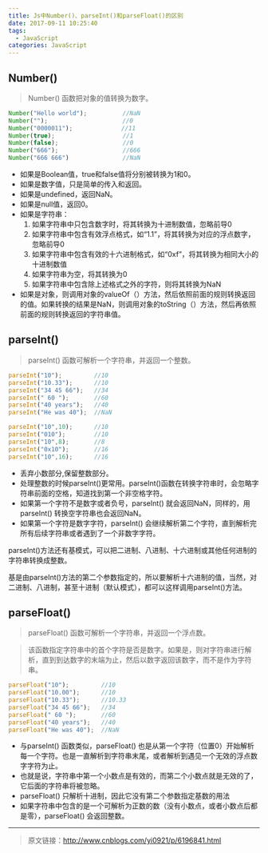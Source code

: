 ```yaml
---
title: Js中Number()、parseInt()和parseFloat()的区别
date: 2017-09-11 10:25:40
tags:
  - JavaScript
categories: JavaScript
---
```

## Number()

>Number() 函数把对象的值转换为数字。

<!-- more -->

```javascript
Number("Hello world");　　　　　　//NaN
Number("");　　　　　　　　　　　　 //0
Number("0000011");　　　　　　　  //11
Number(true);                   //1
Number(false);                  //0
Number("666");                  //666
Number("666 666")               //NaN
```

* 如果是Boolean值，true和false值将分别被转换为1和0。
* 如果是数字值，只是简单的传入和返回。
* 如果是undefined，返回NaN。
* 如果是null值，返回0。
* 如果是字符串：
  1. 如果字符串中只包含数字时，将其转换为十进制数值，忽略前导0
  2. 如果字符串中包含有效浮点格式，如“1.1”，将其转换为对应的浮点数字，忽略前导0
  3. 如果字符串中包含有效的十六进制格式，如“0xf”，将其转换为相同大小的十进制数值
  4. 如果字符串为空，将其转换为0
  5. 如果字符串中包含除上述格式之外的字符，则将其转换为NaN
* 如果是对象，则调用对象的valueOf（）方法，然后依照前面的规则转换返回的值。如果转换的结果是NaN，则调用对象的toString（）方法，然后再依照前面的规则转换返回的字符串值。

## parseInt()
>parseInt() 函数可解析一个字符串，并返回一个整数。

```javascript
parseInt("10");         //10
parseInt("10.33");      //10
parseInt("34 45 66");   //34
parseInt(" 60 ");       //60
parseInt("40 years");   //40
parseInt("He was 40");  //NaN

parseInt("10",10);      //10
parseInt("010");        //10
parseInt("10",8);       //8
parseInt("0x10");       //16
parseInt("10",16);      //16
```

* 丢弃小数部分,保留整数部分。
* 处理整数的时候parseInt()更常用。parseInt()函数在转换字符串时，会忽略字符串前面的空格，知道找到第一个非空格字符。
* 如果第一个字符不是数字或者负号，parseInt() 就会返回NaN，同样的，用parseInt() 转换空字符串也会返回NaN。
* 如果第一个字符是数字字符，parseInt() 会继续解析第二个字符，直到解析完所有后续字符串或者遇到了一个非数字字符。

parseInt()方法还有基模式，可以把二进制、八进制、十六进制或其他任何进制的字符串转换成整数。

基是由parseInt()方法的第二个参数指定的，所以要解析十六进制的值，当然，对二进制、八进制，甚至十进制（默认模式），都可以这样调用parseInt()方法。

## parseFloat()

>parseFloat() 函数可解析一个字符串，并返回一个浮点数。

>该函数指定字符串中的首个字符是否是数字。如果是，则对字符串进行解析，直到到达数字的末端为止，然后以数字返回该数字，而不是作为字符串。

```javascript
parseFloat("10");         //10
parseFloat("10.00");      //10
parseFloat("10.33");      //10.33
parseFloat("34 45 66");   //34
parseFloat(" 60 ");       //60
parseFloat("40 years");   //40
parseFloat("He was 40");  //NaN
```

* 与parseInt() 函数类似，parseFloat() 也是从第一个字符（位置0）开始解析每一个字符。也是一直解析到字符串末尾，或者解析到遇见一个无效的浮点数字字符为止。
* 也就是说，字符串中第一个小数点是有效的，而第二个小数点就是无效的了，它后面的字符串将被忽略。
* parseFloat() 只解析十进制，因此它没有第二个参数指定基数的用法
* 如果字符串中包含的是一个可解析为正数的数（没有小数点，或者小数点后都是零），parseFloat() 会返回整数。

***

>原文链接：http://www.cnblogs.com/yi0921/p/6196841.html